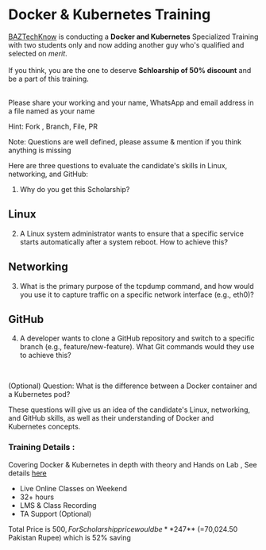 # Docker & Kubernetes Training

[BAZTechKnow](https://baztechknow.com/) is conducting a **Docker and Kubernetes** Specialized Training with two students only and now adding another guy who's qualified and selected on _merit_. <br> <br>
If you think, you are the one to deserve **Schloarship of 50% discount** and be a part of this training.

<br>
Please share your working and your name, WhatsApp and email address in a file named as your name <br>

Hint:  Fork , Branch, File,  PR 

Note:
Questions are well defined, please assume & mention if you think anything is missing 

Here are three questions to evaluate the candidate's skills in Linux, networking, and GitHub:

1. Why do you get this Scholarship?

## Linux
2. A Linux system administrator wants to ensure that a specific service starts automatically after a system reboot. How to achieve this?

## Networking
3. What is the primary purpose of the tcpdump command, and how would you use it to capture traffic on a specific network interface (e.g., eth0)?

## GitHub
4. A developer wants to clone a GitHub repository and switch to a specific branch (e.g., feature/new-feature). What Git commands would they use to achieve this?
<br>


(Optional)
Question: What is the difference between a Docker container and a Kubernetes pod?

These questions will give us an idea of the candidate's Linux, networking, and GitHub skills, as well as their understanding of Docker and Kubernetes concepts.


### Training Details :
Covering Docker & Kubernetes in depth with theory and Hands on Lab , See details [here](https://github.com/baztesting/D-K_Training/blob/main/training_content.md) 
- Live Online Classes on Weekend
- 32+ hours
- LMS & Class Recording
- TA Support (Optional)

Total Price is $500, For Scholarship price would be **$247** (=70,024.50 Pakistan Rupee) which is 52% saving
